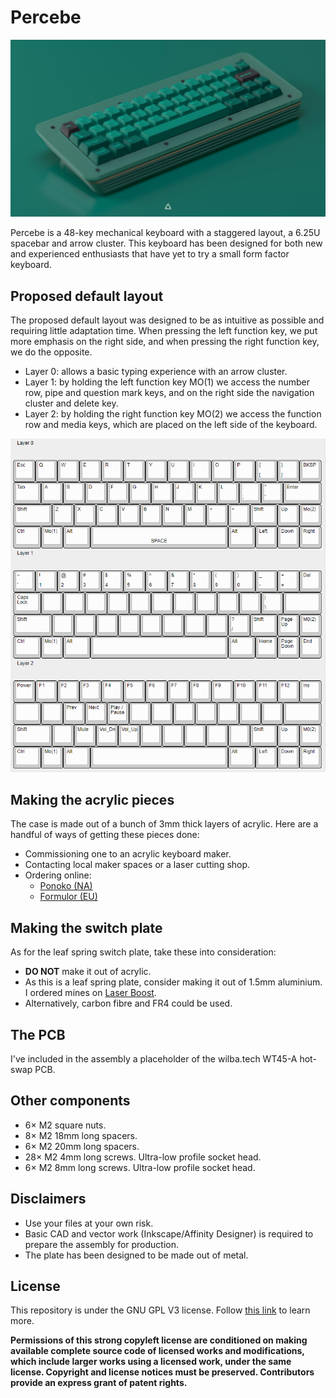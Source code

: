 # Percebe

![card](./misc/card.jpg)

Percebe is a 48-key mechanical keyboard with a staggered layout, a 6.25U spacebar and arrow cluster. This keyboard has been designed for both new and experienced enthusiasts that have yet to try a small form factor keyboard.


## Proposed default layout

The proposed default layout was designed to be as intuitive as possible and requiring little adaptation time. When pressing the left function key, we put more emphasis on the right side, and when pressing the right function key, we do the opposite.

- Layer 0: allows a basic typing experience with an arrow cluster.
- Layer 1: by holding the left function key MO(1) we access the number row, pipe and question mark keys, and on the right side the navigation cluster and delete key.
- Layer 2: by holding the right function key MO(2) we access the function row and media keys, which are placed on the left side of the keyboard.

![layers](./misc/default_layout.PNG)

## Making the acrylic pieces

The case is made out of a bunch of 3mm thick layers of acrylic. Here are a handful of ways of getting these pieces done:

- Commissioning one to an acrylic keyboard maker.
- Contacting local maker spaces or a laser cutting shop.
- Ordering online:
    - [Ponoko (NA)](https://www.ponoko.com/)
    - [Formulor (EU)](https://www.formulor.de/)

## Making the switch plate

As for the leaf spring switch plate, take these into consideration:

- **DO NOT** make it out of acrylic.
- As this is a leaf spring plate, consider making it out of 1.5mm aluminium. I ordered mines on [Laser Boost](https://www.laserboost.com/).
- Alternatively, carbon fibre and FR4 could be used.

## The PCB

I've included in the assembly a placeholder of the wilba.tech WT45-A hot-swap PCB.

## Other components

- 6×  M2 square nuts.
- 8×  M2 18mm long spacers.
- 6×  M2 20mm long spacers.
- 28× M2 4mm long screws. Ultra-low profile socket head.
- 6×  M2 8mm long screws. Ultra-low profile socket head.

## Disclaimers

- Use your files at your own risk.
- Basic CAD and vector work (Inkscape/Affinity Designer) is required to prepare the assembly for production.
- The plate has been designed to be made out of metal.

## License

This repository is under the GNU GPL V3 license. Follow [this link](./license) to learn more.

**Permissions of this strong copyleft license are conditioned on making available complete source code of licensed works and modifications, which include larger works using a licensed work, under the same license. Copyright and license notices must be preserved. Contributors provide an express grant of patent rights.**
